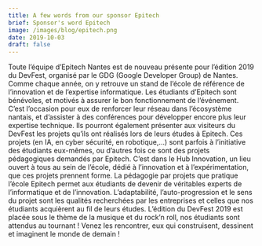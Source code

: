 ```yaml
---
title: A few words from our sponsor Epitech
brief: Sponsor's word Epitech
image: /images/blog/epitech.png
date: 2019-10-03
draft: false
---
```


Toute l’équipe d’Epitech Nantes est de nouveau présente pour l’édition 2019 du DevFest, organisé par le GDG (Google Developer Group) de Nantes. Comme chaque année, on y retrouve un stand de l’école de référence de l’innovation et de l’expertise informatique. Les étudiants d’Epitech sont bénévoles, et motivés à assurer le bon fonctionnement de l’événement. C’est l’occasion pour eux de renforcer leur réseau dans l’écosystème nantais, et d’assister à des conférences pour développer encore plus leur expertise technique. Ils pourront également présenter aux visiteurs du DevFest les projets qu’ils ont réalisés lors de leurs études à Epitech. Ces projets (en IA, en cyber sécurité, en robotique,…) sont parfois à l’initiative des étudiants eux-mêmes, ou d’autres fois ce sont des projets pédagogiques demandés par Epitech. C’est dans le Hub Innovation, un lieu ouvert à tous au sein de l’école, dédié à l’innovation et à l’expérimentation, que ces projets prennent forme. La pédagogie par projets que pratique l’école Epitech permet aux étudiants de devenir de véritables experts de l’informatique et de l’innovation. L’adaptabilité, l’auto-progression et le sens du projet sont les qualités recherchées par les entreprises et celles que nos étudiants acquièrent au fil de leurs études. L’édition du DevFest 2019 est placée sous le thème de la musique et du rock’n roll, nos étudiants sont attendus au tournant ! Venez les rencontrer, eux qui construisent, dessinent et imaginent le monde de demain !
